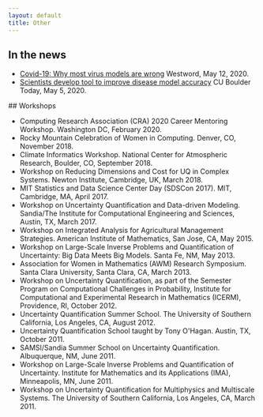 ```yaml
---
layout: default
title: Other
---
```

## In the news
<ul>
<li> <a href="https://www.westword.com/news/covid-19-most-virus-models-are-wrong-colorado-expert-says-11709422">Covid-19: Why most virus models are wrong</a> Westword, May 12, 2020.</li>
<li> <a href="https://www.colorado.edu/today/2020/05/05/scientists-develop-tool-improve-disease-model-accuracy">Scientists develop tool to improve disease model accuracy</a> CU Boulder Today, May 5, 2020.</li>
</ul>
## Workshops
<ul>

<li> Computing Research Association (CRA) 2020 Career Mentoring Workshop.
Washington DC, February 2020.</li>
<li> Rocky Mountain Celebration of Women in Computing. Denver, CO, November 2018.</li>
<li> Climate Informatics Workshop. National Center for Atmospheric Research,
Boulder, CO, September 2018.</li>
<li> Workshop on Reducing Dimensions and Cost for UQ in Complex Systems. Newton
Institute, Cambridge, UK, March 2018.</li>
<li> MIT Statistics and Data Science Center Day (SDSCon 2017). MIT, Cambridge,
MA, April 2017.</li>
<li> Workshop on Uncertainty Quantification and Data-driven Modeling.
Sandia/The Institute for Computational Engineering and Sciences, Austin, TX,
March 2017.</li>
<li> Workshop on Integrated Analysis for Agricultural Management Strategies.
American Institute of Mathematics, San Jose, CA, May 2015.</li>
<li> Workshop on Large-Scale Inverse Problems and Quantification of
Uncertainty: Big Data Meets Big Models. Santa Fe, NM, May 2013.</li>
<li> Association for Women in Mathematics (AWM) Research Symposium. Santa Clara
University, Santa Clara, CA, March 2013.</li>
<li> Workshop on Uncertainty Quantification, as part of the Semester Program on
Computational Challenges in Probability, Institute for Computational and
Experimental Research in Mathematics (ICERM), Providence, RI, October
2012.</li>
<li> Uncertainty Quantification Summer School. The University of Southern
California, Los Angeles, CA, August 2012.</li>
<li> Uncertainty Quantification School taught by Tony O'Hagan. Austin, TX,
October 2011.</li>
<li> SAMSI/Sandia Summer School on Uncertainty Quantification. Albuquerque, NM,
June 2011.</li>
<li> Workshop on Large-Scale Inverse Problems and Quantification of
Uncertainty. Institute for Mathematics and its Applications (IMA), Minneapolis,
MN, June 2011.</li>
<li> Workshop on Uncertainty Quantification for Multiphysics and Multiscale
Systems. The University of Southern California, Los Angeles, CA, March
2011.</li>

</ul>
